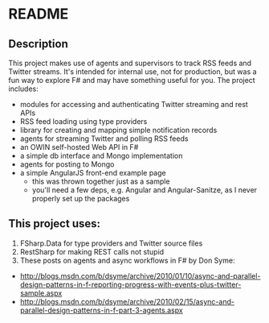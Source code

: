 # README

## Description
This project makes use of agents and supervisors to track RSS feeds and Twitter streams. It's intended for internal use, not for production, but was a fun way to explore F# and may have something useful for you.
The project includes:
  * modules for accessing and authenticating Twitter streaming and rest APIs
  * RSS feed loading using type providers
  * library for creating and mapping simple notification records
  * agents for streaming Twitter and polling RSS feeds
  * an OWIN self-hosted Web API in F#
  * a simple db interface and Mongo implementation
  * agents for posting to Mongo
  * a simple AngularJS front-end example page
    + this was thrown together just as a sample
    + you'll need a few deps, e.g. Angular and Angular-Sanitze, as I never properly set up the packages

## This project uses:
1. FSharp.Data for type providers and Twitter source files
2. RestSharp for making REST calls not stupid
3. These posts on agents and async workflows in F# by Don Syme:
  *  http://blogs.msdn.com/b/dsyme/archive/2010/01/10/async-and-parallel-design-patterns-in-f-reporting-progress-with-events-plus-twitter-sample.aspx
  * http://blogs.msdn.com/b/dsyme/archive/2010/02/15/async-and-parallel-design-patterns-in-f-part-3-agents.aspx

